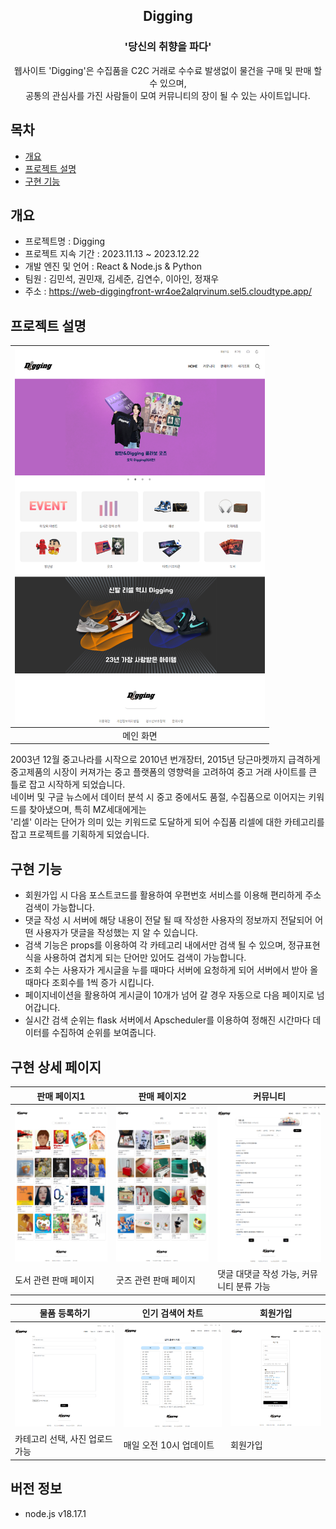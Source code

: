 <div align="center">
<h2>Digging</h2>
<h3>'당신의 취향을 파다'</h3>
웹사이트 'Digging'은 수집품을 C2C 거래로 수수료 발생없이 물건을 구매 및 판매 할 수 있으며,<br>공통의 관심사를 가진 사람들이 모여 커뮤니티의 장이 될 수 있는 사이트입니다.
</div>

## 목차

- [개요](#개요)
- [프로젝트 설명](#프로젝트-설명)
- [구현 기능](#구현-기능)

## 개요

- 프로젝트명 : Digging
- 프로젝트 지속 기간 : 2023.11.13 ~ 2023.12.22
- 개발 엔진 및 언어 : React & Node.js & Python
- 팀원 : 김민석, 권민재, 김세준, 김연수, 이아인, 정재우
- 주소 : https://web-diggingfront-wr4oe2alqrvinum.sel5.cloudtype.app/

## 프로젝트 설명

| <img src="https://github.com/aforo3/digging_in/blob/main/Mainpage.png?raw=true.png" width="400" height="600" text-align: center/> |
| :-------------------------------------------------------------------------------------------------------------------------------: |
|                                                             메인 화면                                                             |

2003년 12월 중고나라를 시작으로 2010년 번개장터, 2015년 당근마켓까지 급격하게 중고제품의 시장이 커져가는 중고 플랫폼의 영향력을 고려하여 중고 거래 사이트를 큰 틀로 잡고 시작하게 되었습니다. <br>
네이버 및 구글 뉴스에서 데이터 분석 시 중고 중에서도 품절, 수집품으로 이어지는 키워드를 찾아냈으며, 특히 MZ세대에게는<br>
'리셀' 이라는 단어가 의미 있는 키워드로 도달하게 되어 수집품 리셀에 대한 카테고리를 잡고 프로젝트를 기획하게 되었습니다. <br>

## 구현 기능

- 회원가입 시 다음 포스트코드를 활용하여 우편번호 서비스를 이용해 편리하게 주소 검색이 가능합니다.
- 댓글 작성 시 서버에 해당 내용이 전달 될 때 작성한 사용자의 정보까지 전달되어 어떤 사용자가 댓글을 작성했는 지 알 수 있습니다.
- 검색 기능은 props를 이용하여 각 카테고리 내에서만 검색 될 수 있으며, 정규표현식을 사용하여 겹치게 되는 단어만 있어도 검색이 가능합니다.
- 조회 수는 사용자가 게시글을 누를 때마다 서버에 요청하게 되어 서버에서 받아 올 때마다 조회수를 1씩 증가 시킵니다.
- 페이지네이션을 활용하여 게시글이 10개가 넘어 갈 경우 자동으로 다음 페이지로 넘어갑니다.
- 실시간 검색 순위는 flask 서버에서 Apscheduler를 이용하여 정해진 시간마다 데이터를 수집하여 순위를 보여줍니다.

## 구현 상세 페이지

| 판매 페이지1                                                                   | 판매 페이지2                                                                    | 커뮤니티                                                                        |
| ------------------------------------------------------------------------------ | ------------------------------------------------------------------------------- | ------------------------------------------------------------------------------- |
| ![image](https://github.com/aforo3/digging_in/blob/main/Category.png?raw=true) | ![image](https://github.com/aforo3/digging_in/blob/main/Category2.png?raw=true) | ![image](https://github.com/aforo3/digging_in/blob/main/Community.png?raw=true) |
| 도서 관련 판매 페이지                                                          | 굿즈 관련 판매 페이지                                                           | 댓글 대댓글 작성 가능, 커뮤니티 분류 가능                                       |

| 물품 등록하기                                                                 | 인기 검색어 차트                                                              | 회원가입                                                                      |
| ----------------------------------------------------------------------------- | ----------------------------------------------------------------------------- | ----------------------------------------------------------------------------- |
| ![image](https://github.com/aforo3/digging_in/blob/main/Selling.png?raw=true) | ![image](https://github.com/aforo3/digging_in/blob/main/Ranking.png?raw=true) | ![image](https://github.com/aforo3/digging_in/blob/main/sign_in.png?raw=true) |
| 카테고리 선택, 사진 업로드 가능                                               | 매일 오전 10시 업데이트                                                       | 회원가입                                                                      |

## 버전 정보

- node.js v18.17.1
